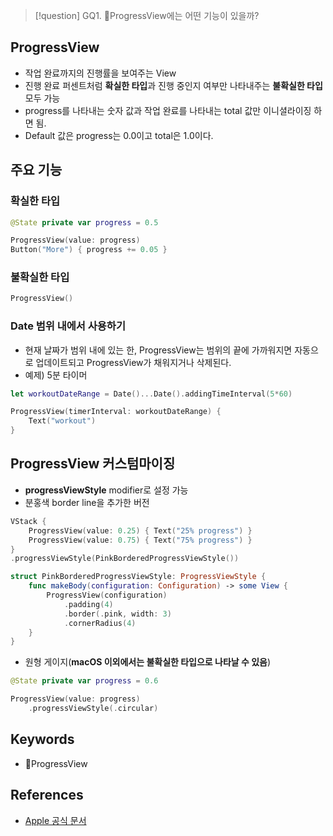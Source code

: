 >[!question]
>GQ1. ProgressView에는 어떤 기능이 있을까?

## ProgressView
- 작업 완료까지의 진행률을 보여주는 View
- 진행 완료 퍼센트처럼 **확실한 타입**과 진행 중인지 여부만 나타내주는 **불확실한 타입** 모두 가능
- progress를 나타내는 숫자 값과 작업 완료를 나타내는 total 값만 이니셜라이징 하면 됨.
- Default 값은 progress는 0.0이고 total은 1.0이다.

## 주요 기능
### 확실한 타입
```swift
@State private var progress = 0.5

ProgressView(value: progress)
Button("More") { progress += 0.05 }
```
### 불확실한 타입
```swift
ProgressView()
```
### Date 범위 내에서 사용하기
- 현재 날짜가 범위 내에 있는 한, ProgressView는 범위의 끝에 가까워지면 자동으로 업데이트되고 ProgressView가 채워지거나 삭제된다.
- 예제) 5분 타이머
```swift
let workoutDateRange = Date()...Date().addingTimeInterval(5*60)

ProgressView(timerInterval: workoutDateRange) {
	Text("workout")
}
```
## ProgressView 커스텀마이징
- **progressViewStyle** modifier로 설정 가능
- 분홍색 border line을 추가한 버전
```swift
VStack {
	ProgressView(value: 0.25) { Text("25% progress") }
	ProgressView(value: 0.75) { Text("75% progress") }
}
.progressViewStyle(PinkBorderedProgressViewStyle())

struct PinkBorderedProgressViewStyle: ProgressViewStyle {
    func makeBody(configuration: Configuration) -> some View {
        ProgressView(configuration)
            .padding(4)
            .border(.pink, width: 3)
            .cornerRadius(4)
    }
}
```
- 원형 게이지(**macOS 이외에서는 불확실한 타입으로 나타날 수 있음**)
```swift
@State private var progress = 0.6

ProgressView(value: progress)
	.progressViewStyle(.circular)
```


## Keywords
+ ProgressView

## References
- [Apple 공식 문서](https://developer.apple.com/documentation/swiftui/progressview)